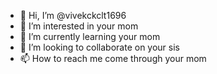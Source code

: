 - 👋 Hi, I’m @vivekckclt1696
- 👀 I’m interested in your mom
- 🌱 I’m currently learning your mom
- 💞️ I’m looking to collaborate on your sis
- 📫 How to reach me come through your mom 

<!---
vivekckclt1696/vivekckclt1696 is a ✨ special ✨ repository because its `README.md` (this file) appears on your GitHub profile.
You can click the Preview link to take a look at your changes.
--->

